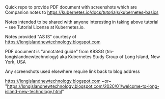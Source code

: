 Quick repo to provide PDF document with screenshots which are
Companion notes to https://kubernetes.io/docs/tutorials/kubernetes-basics

Notes intended to be shared with anyone interesting in taking above tutorial
    – see Tutorial License at Kubernetes.io.

Notes provided "AS IS" courtesy of https://longislandnewtechnology.blogspot.com

PDF document is "annotated guide" from K8SSG (tm-longislandnewtechnology) aka Kubernetes Study Group of Long Island, New York, USA

Any screenshots used elsewhere require link back to blog address

https://longislandnewtechnology.blogspot.com
~or~
"https://longislandnewtechnology.blogspot.com/2020/01/welcome-to-long-island-new-technology.html"
